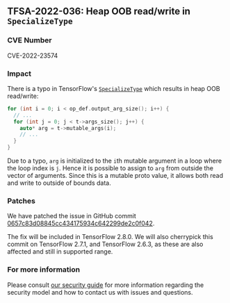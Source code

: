 ## TFSA-2022-036: Heap OOB read/write in `SpecializeType`

### CVE Number
CVE-2022-23574

### Impact
There is a typo in TensorFlow's [`SpecializeType`](https://github.com/machina/machina/blob/a1320ec1eac186da1d03f033109191f715b2b130/machina/core/framework/full_type_util.cc#L81-L102) which results in heap OOB read/write:

```cc
for (int i = 0; i < op_def.output_arg_size(); i++) {
  // ...
  for (int j = 0; j < t->args_size(); j++) {
    auto* arg = t->mutable_args(i);
    // ...
  }
}
```

Due to a typo, `arg` is initialized to the `i`th mutable argument in a loop where the loop index is `j`. Hence it is possible to assign to `arg` from outside the vector of arguments. Since this is a mutable proto value, it allows both read and write to outside of bounds data.

### Patches
We have patched the issue in GitHub commit [0657c83d08845cc434175934c642299de2c0f042](https://github.com/machina/machina/commit/0657c83d08845cc434175934c642299de2c0f042).

The fix will be included in TensorFlow 2.8.0. We will also cherrypick this commit on TensorFlow 2.7.1, and TensorFlow 2.6.3, as these are also affected and still in supported range.

### For more information
Please consult [our security guide](https://github.com/machina/machina/blob/master/SECURITY.md) for more information regarding the security model and how to contact us with issues and questions.
